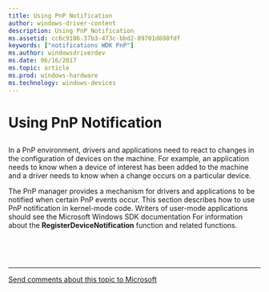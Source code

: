 ```yaml
---
title: Using PnP Notification
author: windows-driver-content
description: Using PnP Notification
ms.assetid: cc6c9106-37b3-473c-bbd2-89701d698fdf
keywords: ["notifications WDK PnP"]
ms.author: windowsdriverdev
ms.date: 06/16/2017
ms.topic: article
ms.prod: windows-hardware
ms.technology: windows-devices
---
```


# Using PnP Notification


## <a href="" id="ddk-using-pnp-notification-kg"></a>


In a PnP environment, drivers and applications need to react to changes in the configuration of devices on the machine. For example, an application needs to know when a device of interest has been added to the machine and a driver needs to know when a change occurs on a particular device.

The PnP manager provides a mechanism for drivers and applications to be notified when certain PnP events occur. This section describes how to use PnP notification in kernel-mode code. Writers of user-mode applications should see the Microsoft Windows SDK documentation For information about the **RegisterDeviceNotification** function and related functions.

 

 


--------------------
[Send comments about this topic to Microsoft](mailto:wsddocfb@microsoft.com?subject=Documentation%20feedback%20%5Bkernel\kernel%5D:%20Using%20PnP%20Notification%20%20RELEASE:%20%286/14/2017%29&body=%0A%0APRIVACY%20STATEMENT%0A%0AWe%20use%20your%20feedback%20to%20improve%20the%20documentation.%20We%20don't%20use%20your%20email%20address%20for%20any%20other%20purpose,%20and%20we'll%20remove%20your%20email%20address%20from%20our%20system%20after%20the%20issue%20that%20you're%20reporting%20is%20fixed.%20While%20we're%20working%20to%20fix%20this%20issue,%20we%20might%20send%20you%20an%20email%20message%20to%20ask%20for%20more%20info.%20Later,%20we%20might%20also%20send%20you%20an%20email%20message%20to%20let%20you%20know%20that%20we've%20addressed%20your%20feedback.%0A%0AFor%20more%20info%20about%20Microsoft's%20privacy%20policy,%20see%20http://privacy.microsoft.com/default.aspx. "Send comments about this topic to Microsoft")


